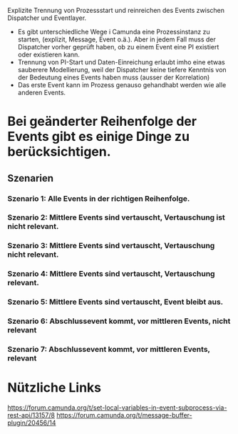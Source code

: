 Explizite Trennung von Prozessstart und reinreichen des Events zwischen Dispatcher und Eventlayer.
- Es gibt unterschiedliche Wege i Camunda eine Prozessinstanz zu starten, (explizit, Message, Event o.ä.). Aber in jedem Fall muss der Dispatcher vorher geprüft haben, ob zu einem Event eine PI existiert oder existieren kann.
- Trennung von PI-Start und Daten-Einreichung erlaubt imho eine etwas sauberere Modellierung, weil der Dispatcher keine tiefere Kenntnis von der Bedeutung eines Events haben muss (ausser der Korrelation)
- Das erste Event kann im Prozess genauso gehandhabt werden wie alle anderen Events.

# Bei geänderter Reihenfolge der Events gibt es einige Dinge zu berücksichtigen.

## Szenarien
### Szenario 1:  Alle Events in der richtigen Reihenfolge.
### Szenario 2:  Mittlere Events sind vertauscht, Vertauschung ist nicht relevant.
### Szenario 3:  Mittlere Events sind vertauscht, Vertauschung nicht relevant.
### Szenario 4:  Mittlere Events sind vertauscht, Vertauschung relevant.
### Szenario 5:  Mittlere Events sind vertauscht, Event bleibt aus.
### Szenario 6:  Abschlussevent kommt, vor mittleren Events, nicht relevant
### Szenario 7:  Abschlussevent kommt, vor mittleren Events, relevant

# Nützliche Links
https://forum.camunda.org/t/set-local-variables-in-event-subprocess-via-rest-api/13157/8
https://forum.camunda.org/t/message-buffer-plugin/20456/14
